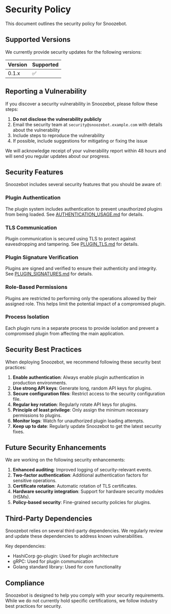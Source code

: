 # Security Policy

This document outlines the security policy for Snoozebot.

## Supported Versions

We currently provide security updates for the following versions:

| Version | Supported          |
| ------- | ------------------ |
| 0.1.x   | :white_check_mark: |

## Reporting a Vulnerability

If you discover a security vulnerability in Snoozebot, please follow these steps:

1. **Do not disclose the vulnerability publicly**
2. Email the security team at `security@snoozebot.example.com` with details about the vulnerability
3. Include steps to reproduce the vulnerability
4. If possible, include suggestions for mitigating or fixing the issue

We will acknowledge receipt of your vulnerability report within 48 hours and will send you regular updates about our progress.

## Security Features

Snoozebot includes several security features that you should be aware of:

### Plugin Authentication

The plugin system includes authentication to prevent unauthorized plugins from being loaded. See [AUTHENTICATION_USAGE.md](docs/AUTHENTICATION_USAGE.md) for details.

### TLS Communication

Plugin communication is secured using TLS to protect against eavesdropping and tampering. See [PLUGIN_TLS.md](docs/PLUGIN_TLS.md) for details.

### Plugin Signature Verification

Plugins are signed and verified to ensure their authenticity and integrity. See [PLUGIN_SIGNATURES.md](docs/PLUGIN_SIGNATURES.md) for details.

### Role-Based Permissions

Plugins are restricted to performing only the operations allowed by their assigned role. This helps limit the potential impact of a compromised plugin.

### Process Isolation

Each plugin runs in a separate process to provide isolation and prevent a compromised plugin from affecting the main application.

## Security Best Practices

When deploying Snoozebot, we recommend following these security best practices:

1. **Enable authentication**: Always enable plugin authentication in production environments.
2. **Use strong API keys**: Generate long, random API keys for plugins.
3. **Secure configuration files**: Restrict access to the security configuration file.
4. **Regular key rotation**: Regularly rotate API keys for plugins.
5. **Principle of least privilege**: Only assign the minimum necessary permissions to plugins.
6. **Monitor logs**: Watch for unauthorized plugin loading attempts.
7. **Keep up to date**: Regularly update Snoozebot to get the latest security fixes.

## Future Security Enhancements

We are working on the following security enhancements:

1. **Enhanced auditing**: Improved logging of security-relevant events.
2. **Two-factor authentication**: Additional authentication factors for sensitive operations.
3. **Certificate rotation**: Automatic rotation of TLS certificates.
4. **Hardware security integration**: Support for hardware security modules (HSMs).
5. **Policy-based security**: Fine-grained security policies for plugins.

## Third-Party Dependencies

Snoozebot relies on several third-party dependencies. We regularly review and update these dependencies to address known vulnerabilities.

Key dependencies:
- HashiCorp go-plugin: Used for plugin architecture
- gRPC: Used for plugin communication
- Golang standard library: Used for core functionality

## Compliance

Snoozebot is designed to help you comply with your security requirements. While we do not currently hold specific certifications, we follow industry best practices for security.